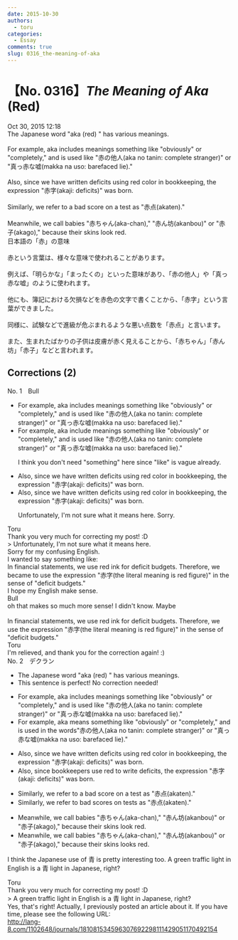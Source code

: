 ```yaml
---
date: 2015-10-30
authors:
  - toru
categories:
  - Essay
comments: true
slug: 0316_the-meaning-of-aka
---
```


# 【No. 0316】<strong><em>The Meaning of Aka</strong></em> (Red)
<div class="date">Oct 30, 2015 12:18</div>
<div id="post"><div id="body_show_ori">
The Japanese word "aka (red) " has various meanings.<br/><br/>For example, aka includes meanings something like "obviously" or "completely," and is used like "赤の他人(aka no tanin: complete stranger)" or "真っ赤な嘘(makka na uso: barefaced lie)."<br/><br/>Also, since we have written deficits using red color in bookkeeping, the expression "赤字(akaji: deficits)" was born.<br/><br/>Similarly, we refer to a bad score on a test as "赤点(akaten)."<br/><br/>Meanwhile, we call babies "赤ちゃん(aka-chan)," "赤ん坊(akanbou)" or "赤子(akago)," because their skins look red.
</div></div>

<!-- more -->

<div id="post_ja"><div id="body_show_mo">
日本語の「赤」の意味<br/><br/>赤という言葉は、様々な意味で使われることがあります。<br/><br/>例えば、「明らかな」「まったくの」といった意味があり、「赤の他人」や「真っ赤な嘘」のように使われます。<br/><br/>他にも、簿記における欠損などを赤色の文字で書くことから、「赤字」という言葉ができました。<br/><br/>同様に、試験などで進級が危ぶまれるような悪い点数を「赤点」と言います。<br/><br/>また、生まれたばかりの子供は皮膚が赤く見えることから、「赤ちゃん」「赤ん坊」「赤子」などと言われます。
</div></div>

## Corrections (2)
<div id="block"><div class="first_name"> No. 1　<span class="just_name">Bull</span></div><div id="block2">
<ul class="correction_field">
<li class="incorrect">For example, aka includes meanings something like "obviously" or "completely," and is used like "赤の他人(aka no tanin: complete stranger)" or "真っ赤な嘘(makka na uso: barefaced lie)."</li>
<li class="corrected correct">
For example, aka include meanings <span class="f_gray"><span class="sline">something</span></span> like "obviously" or "completely," and is used like "赤の他人(aka no tanin: complete stranger)" or "真っ赤な嘘(makka na uso: barefaced lie)."
<p class="correction_comment">I think you don't need "something" here since "like" is vague already.</p>
</li>
</ul>
<ul class="correction_field">
<li class="incorrect">Also, since we have written deficits using red color in bookkeeping, the expression "赤字(akaji: deficits)" was born.</li>
<li class="corrected correct">
Also, since we have written deficits using red color in bookkeeping, the expression "赤字(akaji: deficits)" was born.
<p class="correction_comment">Unfortunately, I'm not sure what it means here. Sorry.</p>
</li>
</ul>
</div><div class="name"><span class="just_name">Toru</span><br>
Thank you very much for correcting my post! :D<br/>&gt; Unfortunately, I'm not sure what it means here.<br/>Sorry for my confusing English.<br/>I wanted to say something like:<br/>In financial statements, we use red ink for deficit budgets. Therefore, we became to use the expression "赤字(the literal meaning is red figure)" in the sense of "deficit budgets."<br/>I hope my English make sense.
</div>
<div class="name"><span class="just_name">Bull</span><br>
oh that makes so much more sense! I didn't know. Maybe<br/><br/>In financial statements, we use red ink for deficit budgets. Therefore, we use the expression "赤字(the literal meaning is red figure)" in the sense of "deficit budgets."
</div>
<div class="name"><span class="just_name">Toru</span><br>
I'm relieved, and thank you for the correction again! :)
</div>
</div>
<div id="block"><div class="first_name"> No. 2　<span class="just_name">デクラン</span></div><div id="block2">
<ul class="correction_field">
<li class="incorrect">The Japanese word "aka (red) " has various meanings.</li>
<li class="corrected perfect">This sentence is perfect! No correction needed!</li>
</ul>
<ul class="correction_field">
<li class="incorrect">For example, aka includes meanings something like "obviously" or "completely," and is used like "赤の他人(aka no tanin: complete stranger)" or "真っ赤な嘘(makka na uso: barefaced lie)."</li>
<li class="corrected correct">
For example, aka <span class="f_red">means</span> something like "obviously" or "completely," and is used <span class="f_blue">in the words</span>"赤の他人(aka no tanin: complete stranger)" or "真っ赤な嘘(makka na uso: barefaced lie)."
</li>
</ul>
<ul class="correction_field">
<li class="incorrect">Also, since we have written deficits using red color in bookkeeping, the expression "赤字(akaji: deficits)" was born.</li>
<li class="corrected correct">
Also, since <span class="f_blue">bookkeepers use red to write deficits</span>, the expression "赤字(akaji: deficits)" was born.
</li>
</ul>
<ul class="correction_field">
<li class="incorrect">Similarly, we refer to a bad score on a test as "赤点(akaten)."</li>
<li class="corrected correct">
Similarly, we refer to <span class="f_blue">bad scores on tests</span> as "赤点(akaten)."
</li>
</ul>
<ul class="correction_field">
<li class="incorrect">Meanwhile, we call babies "赤ちゃん(aka-chan)," "赤ん坊(akanbou)" or "赤子(akago)," because their skins look red.</li>
<li class="corrected correct">
Meanwhile, we call babies "赤ちゃん(aka-chan)," "赤ん坊(akanbou)" or "赤子(akago)," because their skin<span class="sline">s</span> look<span class="f_red">s</span> red.
</li>
</ul>
<p class="comment_small">
 I think the Japanese use of 青 is pretty interesting too. A green traffic light in English is a 青 light in Japanese, right?
</p>

</div><div class="name"><span class="just_name">Toru</span><br>
Thank you very much for correcting my post! :D<br/>&gt; A green traffic light in English is a 青 light in Japanese, right?<br/>Yes, that's right! Actually, I previously posted an article about it. If you have time, please see the following URL:<br/><a href="http://lang-8.com/1102648/journals/181081534596307692298111429051170492154" target="_blank">http://lang-8.com/1102648/journals/181081534596307692298111429051170492154</a>
</div>
</div>
